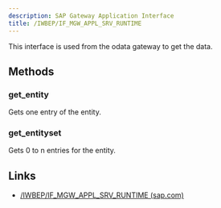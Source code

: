 ```yaml
---
description: SAP Gateway Application Interface
title: /IWBEP/IF_MGW_APPL_SRV_RUNTIME
---
```


This interface is used from the odata gateway to get the data. 

## Methods

### get_entity

Gets one entry of the entity.

### get_entityset

Gets 0 to n entries for the entity.

## Links

- [/IWBEP/IF_MGW_APPL_SRV_RUNTIME (sap.com)](https://help.sap.com/saphelp_snc700_ehp04/helpdata/de/05/fb2651c294256ee10000000a445394/content.htm?no_cache=true)
